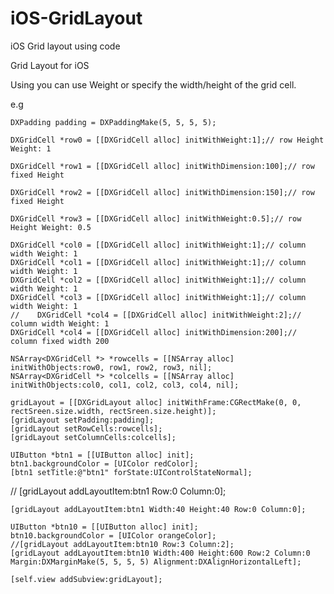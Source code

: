 # iOS-GridLayout
iOS Grid layout using code

Grid Layout for iOS

Using
you can use Weight or specify the width/height of the grid cell.

e.g

    DXPadding padding = DXPaddingMake(5, 5, 5, 5);
    
    DXGridCell *row0 = [[DXGridCell alloc] initWithWeight:1];// row Height Weight: 1
    
    DXGridCell *row1 = [[DXGridCell alloc] initWithDimension:100];// row fixed Height
    
    DXGridCell *row2 = [[DXGridCell alloc] initWithDimension:150];// row fixed Height
    
    DXGridCell *row3 = [[DXGridCell alloc] initWithWeight:0.5];// row Height Weight: 0.5

    DXGridCell *col0 = [[DXGridCell alloc] initWithWeight:1];// column width Weight: 1
    DXGridCell *col1 = [[DXGridCell alloc] initWithWeight:1];// column width Weight: 1
    DXGridCell *col2 = [[DXGridCell alloc] initWithWeight:1];// column width Weight: 1
    DXGridCell *col3 = [[DXGridCell alloc] initWithWeight:1];// column width Weight: 1
    //    DXGridCell *col4 = [[DXGridCell alloc] initWithWeight:2];// column width Weight: 1
    DXGridCell *col4 = [[DXGridCell alloc] initWithDimension:200];// column fixed width 200
    
    NSArray<DXGridCell *> *rowcells = [[NSArray alloc] initWithObjects:row0, row1, row2, row3, nil];
    NSArray<DXGridCell *> *colcells = [[NSArray alloc] initWithObjects:col0, col1, col2, col3, col4, nil];
    
    gridLayout = [[DXGridLayout alloc] initWithFrame:CGRectMake(0, 0, rectSreen.size.width, rectSreen.size.height)];
    [gridLayout setPadding:padding];
    [gridLayout setRowCells:rowcells];
    [gridLayout setColumnCells:colcells];
    
    UIButton *btn1 = [[UIButton alloc] init];
    btn1.backgroundColor = [UIColor redColor];
    [btn1 setTitle:@"btn1" forState:UIControlStateNormal];
//    [gridLayout addLayoutItem:btn1 Row:0 Column:0];
    
    [gridLayout addLayoutItem:btn1 Width:40 Height:40 Row:0 Column:0];
    
    UIButton *btn10 = [[UIButton alloc] init];
    btn10.backgroundColor = [UIColor orangeColor];
    //[gridLayout addLayoutItem:btn10 Row:3 Column:2];
    [gridLayout addLayoutItem:btn10 Width:400 Height:600 Row:2 Column:0 Margin:DXMarginMake(5, 5, 5, 5) Alignment:DXAlignHorizontalLeft];
    
    [self.view addSubview:gridLayout];
    
    
    
